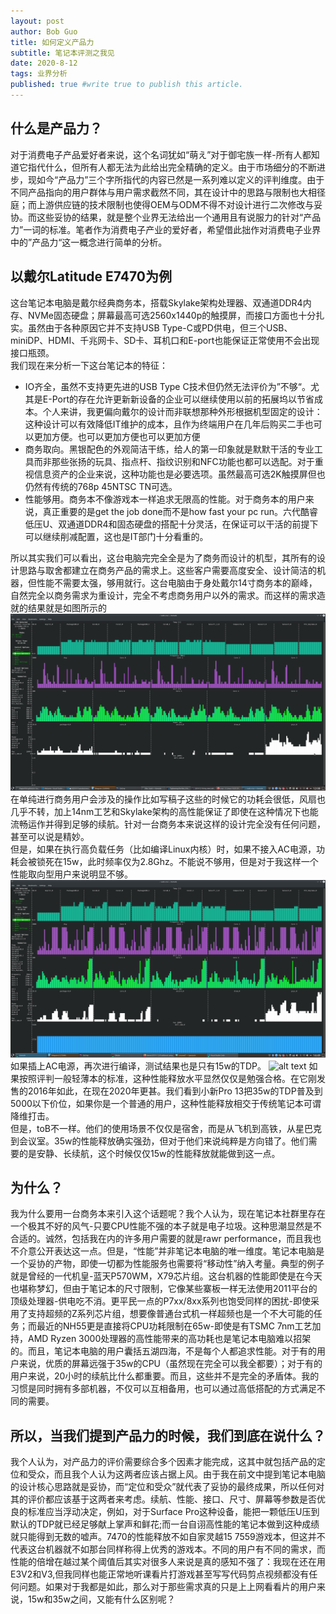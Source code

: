 ```yaml
---
layout: post
author: Bob Guo
title: 如何定义产品力
subtitle: 笔记本评测之我见
date: 2020-8-12
tags: 业界分析
published: true #write true to publish this article.
---
```

## 什么是产品力？  
对于消费电子产品爱好者来说，这个名词犹如“萌え”对于御宅族一样-所有人都知道它指代什么，但所有人都无法为此给出完全精确的定义。由于市场细分的不断进步，现如今“产品力”三个字所指代的内容已然是一系列难以定义的评判维度。由于不同产品指向的用户群体与用户需求截然不同，其在设计中的思路与限制也大相径庭；而上游供应链的技术限制也使得OEM与ODM不得不对设计进行二次修改与妥协。而这些妥协的结果，就是整个业界无法给出一个通用且有说服力的针对“产品力”一词的标准。笔者作为消费电子产业的爱好者，希望借此拙作对消费电子业界中的”产品力“这一概念进行简单的分析。  
## 以戴尔Latitude E7470为例
这台笔记本电脑是戴尔经典商务本，搭载Skylake架构处理器、双通道DDR4内存、NVMe固态硬盘；屏幕最高可选2560x1440p的触摸屏，而接口方面也十分扎实。虽然由于各种原因它并不支持USB Type-C或PD供电，但三个USB、miniDP、HDMI、千兆网卡、SD卡、耳机口和E-port也能保证正常使用不会出现接口瓶颈。  
我们现在来分析一下这台笔记本的特征：
* IO齐全，虽然不支持更先进的USB Type C技术但仍然无法评价为”不够“。尤其是E-Port的存在允许更新新设备的企业可以继续使用以前的拓展坞以节省成本。个人来讲，我更偏向戴尔的设计而非联想那种外形根据机型固定的设计：这种设计可以有效降低IT维护的成本，且作为终端用户在几年后购买二手也可以更加方便。也可以更加方便也可以更加方便
* 商务取向。黑银配色的外观简洁干练，给人的第一印象就是默默干活的专业工具而非那些张扬的玩具、指点杆、指纹识别和NFC功能也都可以选配。对于重视信息资产的企业来说，这种功能也是必要选项。虽然最高可选2K触摸屏但也仍然有传统的768p 45NTSC TN可选。
* 性能够用。商务本不像游戏本一样追求无限高的性能。对于商务本的用户来说，真正重要的是get the job done而不是how fast your pc run。六代酷睿低压U、双通道DDR4和固态硬盘的搭配十分灵活，在保证可以干活的前提下可以继续削减配置，这也是IT部门十分看重的。

所以其实我们可以看出，这台电脑完完全全是为了商务而设计的机型，其所有的设计思路与取舍都建立在商务产品的需求上。这些客户需要高度安全、设计简洁的机器，但性能不需要太强，够用就行。这台电脑由于身处戴尔14寸商务本的巅峰，自然完全以商务需求为重设计，完全不考虑商务用户以外的需求。而这样的需求造就的结果就是如图所示的
![alt text](/img/e7470/power_comsumption_while_coding.png)
在单纯进行商务用户会涉及的操作比如写稿子这些的时候它的功耗会很低，风扇也几乎不转，加上14nm工艺和Skylake架构的高性能保证了即使在这种情况下也能流畅运作并得到足够的续航。针对一台商务本来说这样的设计完全没有任何问题，甚至可以说是精妙。  
但是，如果在执行高负载任务（比如编译Linux内核）时，如果不接入AC电源，功耗会被锁死在15w，此时频率仅为2.8Ghz。不能说不够用，但是对于我这样一个性能取向型用户来说明显不够。
![alt text](/img/e7470/power_comsumption_while_compiling.png)
如果插上AC电源，再次进行编译，测试结果也是只有15w的TDP。
![alt text](/img/e7470/power_comsumption_while_compiling/w_ac.png)
如果按照评判一般轻薄本的标准，这种性能释放水平显然仅仅是勉强合格。在它刚发售的2016年如此，在现在2020年更甚。我们看到小新Pro 13把35w的TDP普及到5000以下价位，如果你是一个普通的用户，这种性能释放相交于传统笔记本可谓降维打击。  
但是，toB不一样。他们的使用场景不仅仅是宿舍，而是从飞机到高铁，从星巴克到会议室。35w的性能释放确实强劲，但对于他们来说纯粹是方向错了。他们需要的是安静、长续航，这个时候仅仅15w的性能释放就能做到这一点。  
## 为什么？
我为什么要用一台商务本来引入这个话题呢？我个人认为，现在笔记本社群里存在一个极其不好的风气-只要CPU性能不强的本子就是电子垃圾。这种思潮显然是不合适的。诚然，包括我在内的许多用户需要的就是rawr performance，而且我也不介意公开表达这一点。但是，“性能”并非笔记本电脑的唯一维度。笔记本电脑是一个妥协的产物，即使一切都为性能服务也需要将“移动性”纳入考量。典型的例子就是曾经的一代机皇-蓝天P570WM，X79芯片组。这台机器的性能即使是在今天也堪称梦幻，但由于笔记本的尺寸限制，它像某些寨板一样无法使用2011平台的顶级处理器-供电吃不消。更平民一点的P7xx/8xx系列也饱受同样的困扰-即使采用了支持超频的Z系列芯片组，想要像普通台式机一样超频也是一个不大可能的任务；而最近的NH55更是直接将CPU功耗限制在65w-即使是有TSMC 7nm工艺加持，AMD Ryzen 3000处理器的高性能带来的高功耗也是笔记本电脑难以招架的。而且，笔记本电脑的用户囊括五湖四海，不是每个人都追求性能。对于有的用户来说，优质的屏幕远强于35w的CPU（虽然现在完全可以我全都要）；对于有的用户来说，20小时的续航比什么都重要。而且，这些并不是完全的矛盾体。我的习惯是同时拥有多部机器，不仅可以互相备用，也可以通过高低搭配的方式满足不同的需要。  
## 所以，当我们提到产品力的时候，我们到底在说什么？
我个人认为，对产品力的评价需要综合多个因素才能完成，这其中就包括产品的定位和受众，而且我个人认为这两者应该占据上风。由于我在前文中提到笔记本电脑的设计核心思路就是妥协，而“定位和受众”就代表了妥协的最终成果，所以任何对其的评价都应该基于这两者来考虑。续航、性能、接口、尺寸、屏幕等参数是否优良的标准应当浮动决定，例如，对于Surface Pro这种设备，能把一颗低压U压到默认的TDP就已经足够献上掌声和鲜花;而一台自诩高性能的笔记本做到这种成绩就只能得到无数的嘘声。7470的性能释放不如自家灵越15 7559游戏本，但这并不代表这台机器就不如那台同样称得上优秀的游戏本。不同的用户有不同的需求，而性能的倍增在越过某个阈值后其实对很多人来说是真的感知不强了：我现在还在用E3V2和V3,但我同样也能正常地听课看片打游戏甚至写写代码剪点视频都没有任何问题。如果对于我都是如此，那么对于那些需求真的只是上上网看看片的用户来说，15w和35w之间，又能有什么区别呢？